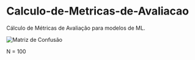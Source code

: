 # Calculo-de-Metricas-de-Avaliacao
Cálculo de Métricas de Avaliação para modelos de ML.

![Matriz de Confusão](https://user-images.githubusercontent.com/76756912/187327566-bdaa45a3-3294-42a4-b292-05c3868d90b1.png)

N = 100
